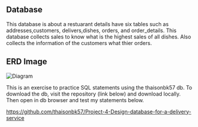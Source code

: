 ## Database
This database is about a restuarant details have six tables such as addresses,customers, delivers,dishes, orders, and order_details. This database collects sales to know what is the highest sales of all dishes. Also collects the information of the customers what thier orders.
## ERD Image
![Diagram](https://user-images.githubusercontent.com/72851503/102731216-39346580-4372-11eb-9c51-bfe759d083d4.png)

This is an exercise to practice SQL statements using the thaisonbk57 db. To download the db, visit the repository (link below) and download locally. Then open in db browser and test my statements below.

https://github.com/thaisonbk57/Project-4-Design-database-for-a-delivery-service
